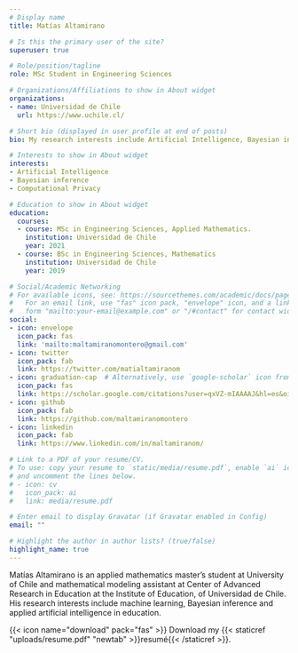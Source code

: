 ```yaml
---
# Display name
title: Matías Altamirano

# Is this the primary user of the site?
superuser: true

# Role/position/tagline
role: MSc Student in Engineering Sciences

# Organizations/Affiliations to show in About widget
organizations:
- name: Universidad de Chile
  url: https://www.uchile.cl/

# Short bio (displayed in user profile at end of posts)
bio: My research interests include Artificial Intelligence, Bayesian inference and Computational Privacy.

# Interests to show in About widget
interests:
- Artificial Intelligence
- Bayesian inference
- Computational Privacy

# Education to show in About widget
education:
  courses:
  - course: MSc in Engineering Sciences, Applied Mathematics.
    institution: Universidad de Chile
    year: 2021
  - course: BSc in Engineering Sciences, Mathematics
    institution: Universidad de Chile
    year: 2019

# Social/Academic Networking
# For available icons, see: https://sourcethemes.com/academic/docs/page-builder/#icons
#   For an email link, use "fas" icon pack, "envelope" icon, and a link in the
#   form "mailto:your-email@example.com" or "/#contact" for contact widget.
social:
- icon: envelope
  icon_pack: fas
  link: 'mailto:maltamiranomontero@gmail.com'
- icon: twitter
  icon_pack: fab
  link: https://twitter.com/matialtamiranom
- icon: graduation-cap  # Alternatively, use `google-scholar` icon from `ai` icon pack
  icon_pack: fas
  link: https://scholar.google.com/citations?user=qxVZ-mIAAAAJ&hl=es&oi=ao
- icon: github
  icon_pack: fab
  link: https://github.com/maltamiranomontero
- icon: linkedin
  icon_pack: fab
  link: https://www.linkedin.com/in/maltamiranom/

# Link to a PDF of your resume/CV.
# To use: copy your resume to `static/media/resume.pdf`, enable `ai` icons in `params.toml`, 
# and uncomment the lines below.
# - icon: cv
#   icon_pack: ai
#   link: media/resume.pdf

# Enter email to display Gravatar (if Gravatar enabled in Config)
email: ""

# Highlight the author in author lists? (true/false)
highlight_name: true
---
```


Matías Altamirano is an applied mathematics master’s student at University of Chile and mathematical modeling assistant at Center of Advanced Research in Education at the Institute of Education, of Universidad de Chile. His research interests include machine learning, Bayesian inference and applied artificial intelligence in education.

{{< icon name="download" pack="fas" >}} Download my {{< staticref "uploads/resume.pdf" "newtab" >}}resumé{{< /staticref >}}.
